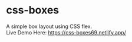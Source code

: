 # css-boxes
A simple box layout using CSS flex.<br>
Live Demo Here: https://css-boxes69.netlify.app/
